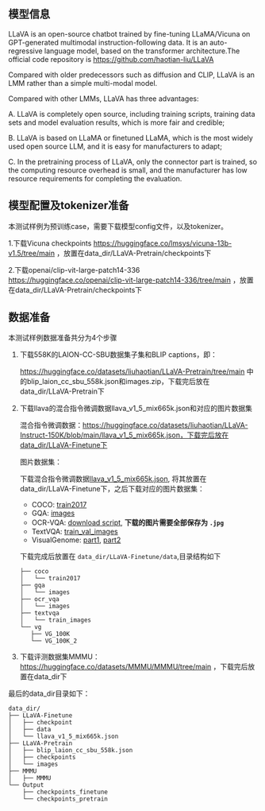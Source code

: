 ## 模型信息

LLaVA is an open-source chatbot trained by fine-tuning LLaMA/Vicuna on GPT-generated multimodal instruction-following data. It is an auto-regressive language model, based on the transformer architecture.The official code repository is https://github.com/haotian-liu/LLaVA

Compared with older predecessors such as diffusion and CLIP, LLaVA is an LMM rather than a simple multi-modal model. 

Compared with other LMMs, LLaVA has three advantages:

A. LLaVA is completely open source, including training scripts, training data sets and model evaluation results, which is more fair and credible;

B. LLaVA is based on LLaMA or finetuned LLaMA, which is the most widely used open source LLM, and it is easy for manufacturers to adapt;

C. In the pretraining process of LLaVA, only the connector part is trained, so the computing resource overhead is small, and the manufacturer has low resource requirements for completing the evaluation.

## 模型配置及tokenizer准备

本测试样例为预训练case，需要下载模型config文件，以及tokenizer。

1.下载Vicuna checkpoints https://huggingface.co/lmsys/vicuna-13b-v1.5/tree/main ，放置在data_dir/LLaVA-Pretrain/checkpoints下

2.下载openai/clip-vit-large-patch14-336
https://huggingface.co/openai/clip-vit-large-patch14-336/tree/main ，放置在data_dir/LLaVA-Pretrain/checkpoints下



## 数据准备

本测试样例数据准备共分为4个步骤

1. 下载558K的LAION-CC-SBU数据集子集和BLIP captions，即：

   https://huggingface.co/datasets/liuhaotian/LLaVA-Pretrain/tree/main 中的blip_laion_cc_sbu_558k.json和images.zip，下载完后放在data_dir/LLaVA-Pretrain下

2. 下载llava的混合指令微调数据llava_v1_5_mix665k.json和对应的图片数据集

   混合指令微调数据：https://huggingface.co/datasets/liuhaotian/LLaVA-Instruct-150K/blob/main/llava_v1_5_mix665k.json，下载完后放在data_dir/LLaVA-Finetune下

   图片数据集：
   
   下载混合指令微调数据[llava_v1_5_mix665k.json](https://huggingface.co/datasets/liuhaotian/LLaVA-Instruct-150K/blob/main/llava_v1_5_mix665k.json), 将其放置在data_dir/LLaVA-Finetune下，之后下载对应的图片数据集：

   - COCO: [train2017](http://images.cocodataset.org/zips/train2017.zip)
   - GQA: [images](https://downloads.cs.stanford.edu/nlp/data/gqa/images.zip)
   - OCR-VQA: [download script](https://drive.google.com/drive/folders/1_GYPY5UkUy7HIcR0zq3ZCFgeZN7BAfm_?usp=sharing), **下载的图片需要全部保存为 `.jpg`**
   - TextVQA: [train_val_images](https://dl.fbaipublicfiles.com/textvqa/images/train_val_images.zip)
   - VisualGenome: [part1](https://cs.stanford.edu/people/rak248/VG_100K_2/images.zip), [part2](https://cs.stanford.edu/people/rak248/VG_100K_2/images2.zip)

   下载完成后放置在 `data_dir/LLaVA-Finetune/data`,目录结构如下

   ```
   ├── coco
   │   └── train2017
   ├── gqa
   │   └── images
   ├── ocr_vqa
   │   └── images
   ├── textvqa
   │   └── train_images
   └── vg
      ├── VG_100K
      └── VG_100K_2
   ```

3. 下载评测数据集MMMU：https://huggingface.co/datasets/MMMU/MMMU/tree/main ，下载完后放置在data_dir下

最后的data_dir目录如下：
```
data_dir/
├── LLaVA-Finetune
│   ├── checkpoint
│   ├── data
│   └── llava_v1_5_mix665k.json
├── LLaVA-Pretrain
│   ├── blip_laion_cc_sbu_558k.json
│   ├── checkpoints
│   └── images
├── MMMU
│   ├── MMMU
└── Output
    ├── checkpoints_finetune
    └── checkpoints_pretrain
```